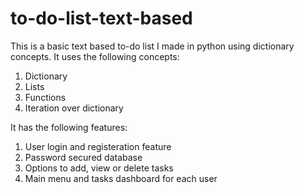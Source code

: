 # to-do-list-text-based
This is a basic text based to-do list I made in python using dictionary concepts.
It uses the following concepts:
1. Dictionary
2. Lists
3. Functions
4. Iteration over dictionary

It has the  following features:

1. User login and registeration feature
2. Password secured database
3. Options to add, view or delete tasks
4. Main menu and tasks dashboard for each user
